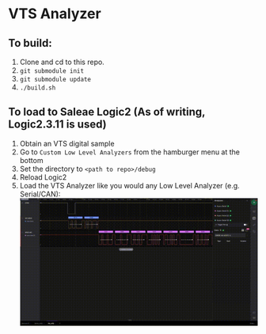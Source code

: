 # VTS Analyzer
## To build:
1. Clone and cd to this repo.
2. `git submodule init`
3. `git submodule update`
4. `./build.sh`

## To load to Saleae Logic2 (As of writing, Logic2.3.11 is used)
1. Obtain an VTS digital sample
2. Go to `Custom Low Level Analyzers` from the hamburger menu at the bottom
3. Set the directory to `<path to repo>/debug`
4. Reload Logic2
5. Load the VTS Analyzer like you would any Low Level Analyzer (e.g. Serial/CAN):
![Use VTS Demo](images/enable_vts.gif)